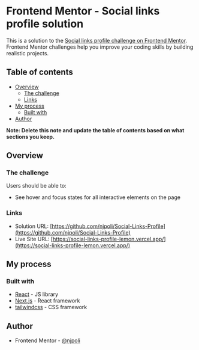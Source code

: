 # Frontend Mentor - Social links profile solution

This is a solution to the [Social links profile challenge on Frontend Mentor](https://www.frontendmentor.io/challenges/social-links-profile-UG32l9m6dQ). Frontend Mentor challenges help you improve your coding skills by building realistic projects.

## Table of contents

- [Overview](#overview)
  - [The challenge](#the-challenge)
  - [Links](#links)
- [My process](#my-process)
  - [Built with](#built-with)
- [Author](#author)

**Note: Delete this note and update the table of contents based on what sections you keep.**

## Overview

### The challenge

Users should be able to:

- See hover and focus states for all interactive elements on the page

### Links

- Solution URL: [https://github.com/njpoli/Social-Links-Profile](https://github.com/njpoli/Social-Links-Profile)
- Live Site URL: [https://social-links-profile-lemon.vercel.app/](https://social-links-profile-lemon.vercel.app/)

## My process

### Built with

- [React](https://reactjs.org/) - JS library
- [Next.js](https://nextjs.org/) - React framework
- [tailwindcss](https://tailwindcss.com/) - CSS framework

## Author

- Frontend Mentor - [@njpoli](https://www.frontendmentor.io/profile/njpoli)
